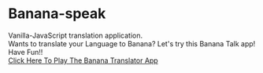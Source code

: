 # Banana-speak

Vanilla-JavaScript translation application.<br/>
Wants to translate your Language to Banana? Let's try this Banana Talk app!<br/>
Have Fun!!
<br/>
[Click Here To Play The Banana Translator App](https://translator-minions.netlify.app/)
